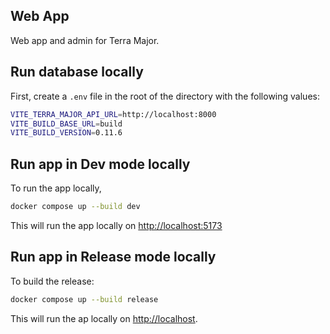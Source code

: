 Web App
---

Web app and admin for Terra Major.

## Run database locally
First, create a `.env` file in the root of the directory with the following values:

```bash
VITE_TERRA_MAJOR_API_URL=http://localhost:8000
VITE_BUILD_BASE_URL=build
VITE_BUILD_VERSION=0.11.6
```

## Run app in Dev mode locally
To run the app locally,

```bash
docker compose up --build dev
```

This will run the app locally on [http://localhost:5173](http://localhost:5173)

## Run app in Release mode locally 

To build the release:

```bash
docker compose up --build release
```

This will run the ap locally on [http://localhost](http://localhost). 